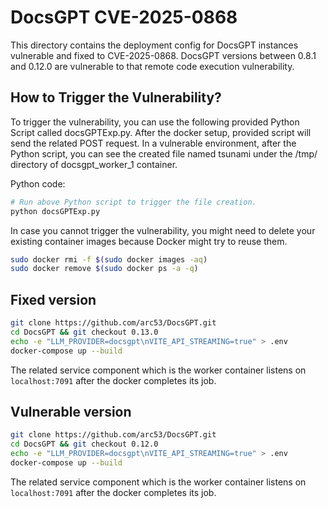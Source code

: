 # DocsGPT CVE-2025-0868

This directory contains the deployment config for DocsGPT instances vulnerable and fixed to CVE-2025-0868. DocsGPT versions between 0.8.1 and 0.12.0 are vulnerable to that remote code execution vulnerability.

## How to Trigger the Vulnerability?

To trigger the vulnerability, you can use the following provided Python Script called docsGPTExp.py. After the docker setup, provided script will send the related POST request. In a vulnerable environment, after the Python script, you can see the created file named tsunami under the /tmp/ directory of docsgpt_worker_1 container.

Python code:

```sh
# Run above Python script to trigger the file creation.
python docsGPTExp.py
```

In case you cannot trigger the vulnerability, you might need to delete your existing container images because Docker might try to reuse them.

```sh
sudo docker rmi -f $(sudo docker images -aq)
sudo docker remove $(sudo docker ps -a -q)
```

  
## Fixed version
```sh
git clone https://github.com/arc53/DocsGPT.git
cd DocsGPT && git checkout 0.13.0
echo -e "LLM_PROVIDER=docsgpt\nVITE_API_STREAMING=true" > .env
docker-compose up --build
```

The related service component which is the worker container listens on `localhost:7091` after the docker completes its job.

## Vulnerable version
```sh
git clone https://github.com/arc53/DocsGPT.git
cd DocsGPT && git checkout 0.12.0
echo -e "LLM_PROVIDER=docsgpt\nVITE_API_STREAMING=true" > .env
docker-compose up --build
```

The related service component which is the worker container listens on `localhost:7091` after the docker completes its job.
